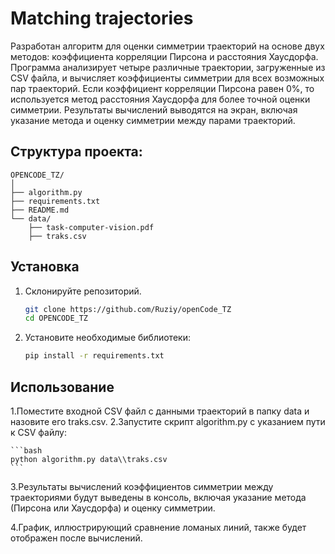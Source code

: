 # Matching trajectories
Разработан алгоритм для оценки симметрии траекторий на основе двух методов: коэффициента корреляции Пирсона и расстояния Хаусдорфа. Программа анализирует четыре различные траектории, загруженные из CSV файла, и вычисляет коэффициенты симметрии для всех возможных пар траекторий. Если коэффициент корреляции Пирсона равен 0%, то используется метод расстояния Хаусдорфа для более точной оценки симметрии. Результаты вычислений выводятся на экран, включая указание метода и оценку симметрии между парами траекторий.

## Структура проекта:
```
OPENCODE_TZ/
│
├── algorithm.py
├── requirements.txt
├── README.md
└── data/
    ├── task-computer-vision.pdf
    ├── traks.csv
```
    
## Установка
1. Склонируйте репозиторий.
    ```bash
    git clone https://github.com/Ruziy/openCode_TZ
    cd OPENCODE_TZ
    ```
2. Установите необходимые библиотеки:
    ```bash
    pip install -r requirements.txt
    ```

## Использование
1.Поместите входной CSV файл с данными траекторий в папку data и назовите его traks.csv.
2.Запустите скрипт algorithm.py с указанием пути к CSV файлу:

    ```bash
    python algorithm.py data\\traks.csv
    ```
3.Результаты вычислений коэффициентов симметрии между траекториями будут выведены в консоль, включая указание метода (Пирсона или Хаусдорфа) и оценку симметрии.

4.График, иллюстрирующий сравнение ломаных линий, также будет отображен после вычислений.
